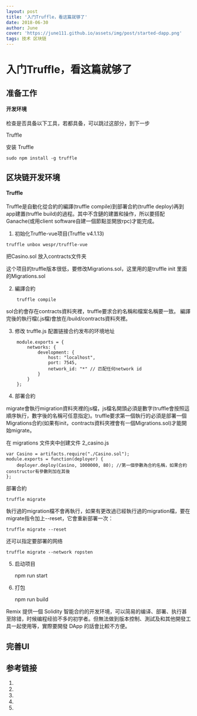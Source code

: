 ```yaml
---
layout: post
title: '入门Truffle，看这篇就够了'
date: 2018-06-30
author: June
cover: 'https://june111.github.io/assets/img/post/started-dapp.png'
tags: 技术 区块链
---
```


# 入门Truffle，看这篇就够了



## 准备工作


#### 开发环境

检查是否具备以下工具，若都具备，可以跳过这部分，到下一步

Truffle

安装 Truffle

    sudo npm install -g truffle




## 区块链开发环境



#### Truffle

Truffle是自動化從合約的編譯(truffle compile)到部署合約(truffle deploy)再到app建置(truffle build)的過程。其中不含鏈的建置和操作，所以要搭配Ganache(或用client software自建一個節點並開放rpc)才能完成。

1. 初始化Truffle-vue项目(Truffle v4.1.13)
```
truffle unbox wespr/truffle-vue
```
把Casino.sol 放入contracts文件夹

这个项目的truffle版本很低，要修改Migrations.sol，这里用的是truffle init 里面的Migrations.sol

2. 編譯合約
```
    truffle compile
```
sol合約會存在contracts資料夾裡，truffle要求合約名稱和檔案名稱要一致。
編譯完後的執行檔(.js檔)會放在/build/contracts資料夾裡。

3. 修改 truffle.js
配置链接合约发布的环境地址

```
    module.exports = {
        networks: {
            development: {
                host: "localhost",
                port: 7545,
                network_id: "*" // 匹配任何network id
            }
        }
    };
```

4. 部署合約

migrate會執行migration資料夾裡的js檔，js檔名開頭必須是數字(truffle會按照這順序執行，數字後的名稱可任意指定)。truffle要求第一個執行的必須是部署一個Migrations合約(如果有init，contracts資料夾裡會有一個Migrations.sol)才能開始migrate。

在 migrations 文件夹中创建文件 2_casino.js

    var Casino = artifacts.require("./Casino.sol");
    module.exports = function(deployer) {
        deployer.deploy(Casino, 1000000, 80); //第一個參數為合約名稱，如果合約constructor有參數則加在其後
    };

部署合約

    truffle migrate


執行過的migration檔不會再執行，如果有更改過已經執行過的migration檔，要在migrate指令加上--reset，它會重新部署一次：

    truffle migrate --reset

还可以指定要部署的网络

    truffle migrate --network ropsten



5. 启动项目

    npm run start
    
6. 打包

    npm run build


Remix 提供一個 Solidity 智能合约的开发环境，可以简易的编译、部署、执行甚至除错，时候编程经验不多的初学者。但無法做到版本控制、測試及和其他開發工具一起使用等，實際要開發 DApp 的話會比較不方便。






## 完善UI

## 参考链接
1. []()
2. []()
3. []()
4. []()
5. []()


